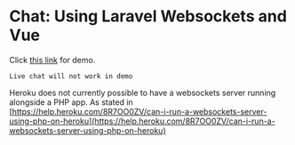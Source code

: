 # Chat: Using Laravel Websockets and Vue 

Click [this link](https://cates-chat.herokuapp.com) for demo. 

`Live chat will not work in demo`

Heroku does not currently possible to have a websockets server running alongside a PHP app. As stated in [https://help.heroku.com/8R7OO0ZV/can-i-run-a-websockets-server-using-php-on-heroku](https://help.heroku.com/8R7OO0ZV/can-i-run-a-websockets-server-using-php-on-heroku)

